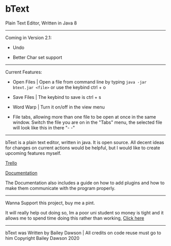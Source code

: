 # bText
Plain Text Editor, Written in Java 8

----
Coming in Version 2.1:

 - Undo
 
 - Better Char set support
  
----
Current Features:

  - Open Files | Open a file from command line by typing ```java -jar btext.jar <file>``` or use the keybind ctrl + o
  
  - Save Files | The keybind to save is ctrl + s
  
  - Word Warp  | Turn it on/off in the view menu
  
  - File tabs, allowing more than one file to be open at once in the same window. Switch the file you are on in the "Tabs" menu, the selected file will look like this in there "- <file> -"
  
----
bText is a plain text editor, written in java. It is open source.
All decent ideas for changes on current actions would be helpful, but I would like to create upcoming features myself.

[Trello](https://trello.com/b/H8AhT1rf/btext "View Trello")

[Documentation](https://docs.google.com/document/d/162UEOJqRGCtcUkI2ht20qPygRu3Jv76S7ke7Tei2row/edit?usp=sharing "View Docs/Plugin Guide")

The Documentation also includes a guide on how to add plugins and how to make them communicate with the program properly.

----
Wanna Support this project, buy me a pint.

It will really help out doing so, Im a poor uni student so money is tight and it allows me to spend time doing this rather than working, [Click here](https://www.buymeacoffee.com/dawson270500 "Buy me a Pint")

----
bText was Written by Bailey Dawson | All credits on code reuse must go to him
Copyright Bailey Dawson 2020
